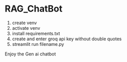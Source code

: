 # RAG_ChatBot

1. create venv
2. activate venv
3. install requirements.txt
4. create and enter groq api key without double quotes
5. streamlit run filename.py


Enjoy the Gen ai chatbot
